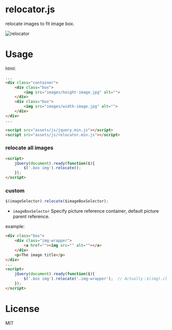 relocator.js
============

relocate images to fit image box.

![relocator](https://cloud.githubusercontent.com/assets/1472352/5231323/191216d6-7771-11e4-8094-f54d3f75ee7a.jpg)



# Usage

html:
```html
...
<div class="container">
    <div class="box">
        <img src="images/height-image.jpg" alt="">
    </div>
    <div class="box">
        <img src="images/width-image.jpg" alt="">
    </div>
</div>
...
```

```html
<script src="assets/js/jquery.min.js"></script>
<script src="assets/js/relocator.min.js"></script>
```
### relocate all images

```html
<script>
    jQuery(document).ready(function($){
        $('.box img').relocate();
    });
</script>
```

### custom

```js
$(imageSelector).relocate($imageBoxSelector);
```

- `imageBoxSelector` Specify picture reference container, default picture parent reference.

example:

```html
<div class="box">
    <div class="img-wrapper">
        <a href=""><img src="" alt=""></a>
    </div>
    <p>The image title</p>
</div>
...
<script>
    jQuery(document).ready(function($){
        $('.box img').relocate('.img-wrapper');  // Actually：$(img).closet(''.img-wrapper'')
    });
</script>
```

# License
MIT
